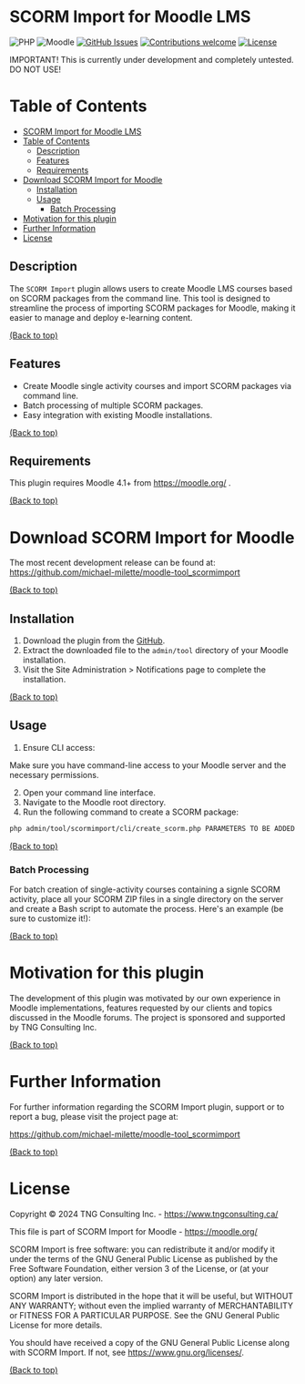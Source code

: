 # SCORM Import for Moodle LMS

![PHP](https://img.shields.io/badge/PHP-v7.4%20to%20v8.3-blue.svg)
![Moodle](https://img.shields.io/badge/Moodle-v4.1%20to%20v4.4-orange.svg)
[![GitHub Issues](https://img.shields.io/github/issues/michael-milette/moodle-tool_scormimport.svg)](https://github.com/michael-milette/moodle-tool_scormimport/issues)
[![Contributions welcome](https://img.shields.io/badge/contributions-welcome-green.svg)](#contributing)
[![License](https://img.shields.io/badge/License-GPL%20v3-blue.svg)](#license)

IMPORTANT! This is currently under development and completely untested. DO NOT USE!

# Table of Contents

- [SCORM Import for Moodle LMS](#scorm-import-for-moodle-lms)
- [Table of Contents](#table-of-contents)
  - [Description](#description)
  - [Features](#features)
  - [Requirements](#requirements)
- [Download SCORM Import for Moodle](#download-scorm-import-for-moodle)
  - [Installation](#installation)
  - [Usage](#usage)
    - [Batch Processing](#batch-processing)
- [Motivation for this plugin](#motivation-for-this-plugin)
- [Further Information](#further-information)
- [License](#license)

## Description

The `SCORM Import` plugin allows users to create Moodle LMS courses based on SCORM packages from the command line. This tool is designed to streamline the process of importing SCORM packages for Moodle, making it easier to manage and deploy e-learning content.

[(Back to top)](#table-of-contents)

## Features

- Create Moodle single activity courses and import SCORM packages via command line.
- Batch processing of multiple SCORM packages.
- Easy integration with existing Moodle installations.

[(Back to top)](#table-of-contents)

## Requirements

This plugin requires Moodle 4.1+ from https://moodle.org/ .

[(Back to top)](#table-of-contents)

# Download SCORM Import for Moodle

The most recent development release can be found at:
https://github.com/michael-milette/moodle-tool_scormimport

[(Back to top)](#table-of-contents)

## Installation

1. Download the plugin from the [GitHub](https://github.com/michael-milette/moodle-tool_scormimport).
2. Extract the downloaded file to the `admin/tool` directory of your Moodle installation.
3. Visit the Site Administration > Notifications page to complete the installation.

[(Back to top)](#table-of-contents)

## Usage

1. Ensure CLI access:

Make sure you have command-line access to your Moodle server and the necessary permissions.

2. Open your command line interface.
3. Navigate to the Moodle root directory.
4. Run the following command to create a SCORM package:

```sh
php admin/tool/scormimport/cli/create_scorm.php PARAMETERS TO BE ADDED
```

[(Back to top)](#table-of-contents)

### Batch Processing

For batch creation of single-activity courses containing a signle SCORM activity, place all your SCORM ZIP files in a single directory on the server and create a Bash script to automate the process. Here's an example (be sure to customize it!):

[(Back to top)](#table-of-contents)

# Motivation for this plugin

The development of this plugin was motivated by our own experience in Moodle implementations, features requested by our clients and topics discussed in the Moodle forums. The project is sponsored and supported by TNG Consulting Inc.

[(Back to top)](#table-of-contents)

# Further Information

For further information regarding the SCORM Import plugin, support or to report a bug, please visit the project page at:

https://github.com/michael-milette/moodle-tool_scormimport

[(Back to top)](#table-of-contents)

# License

Copyright © 2024 TNG Consulting Inc. - https://www.tngconsulting.ca/

This file is part of SCORM Import for Moodle - https://moodle.org/

SCORM Import is free software: you can redistribute it and/or modify
it under the terms of the GNU General Public License as published by
the Free Software Foundation, either version 3 of the License, or
(at your option) any later version.

SCORM Import is distributed in the hope that it will be useful,
but WITHOUT ANY WARRANTY; without even the implied warranty of
MERCHANTABILITY or FITNESS FOR A PARTICULAR PURPOSE.  See the
GNU General Public License for more details.

You should have received a copy of the GNU General Public License
along with SCORM Import.  If not, see <https://www.gnu.org/licenses/>.

[(Back to top)](#table-of-contents)
